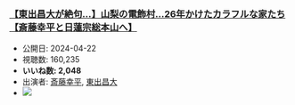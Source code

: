 ### [【東出昌大が絶句…】山梨の電飾村…26年かけたカラフルな家たち【斎藤幸平と日蓮宗総本山へ】](https://www.youtube.com/watch?v=v5IYoV-wkPY)
-   公開日: 2024-04-22
-   視聴数: 160,235
-   **いいね数: 2,048**
-   出演者: [斎藤幸平](/rehacq_fan/people/斎藤幸平 "wikilink"), [東出昌大](/rehacq_fan/people/東出昌大 "wikilink")
- [![](https://img.youtube.com/vi/v5IYoV-wkPY/hqdefault.jpg)](https://www.youtube.com/watch?v=v5IYoV-wkPY)
